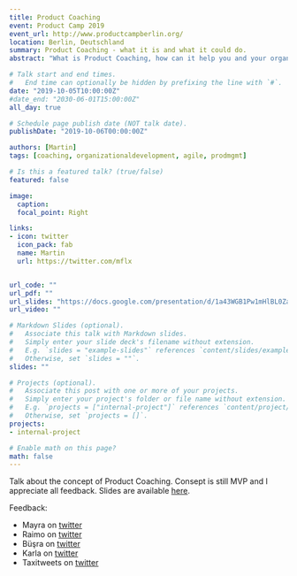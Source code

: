 ```yaml
---
title: Product Coaching
event: Product Camp 2019
event_url: http://www.productcampberlin.org/
location: Berlin, Deutschland
summary: Product Coaching - what it is and what it could do.
abstract: "What is Product Coaching, how can it help you and your organization, how does it differ to a regular Agile Coach / team coach."

# Talk start and end times.
#   End time can optionally be hidden by prefixing the line with `#`.
date: "2019-10-05T10:00:00Z"
#date_end: "2030-06-01T15:00:00Z"
all_day: true

# Schedule page publish date (NOT talk date).
publishDate: "2019-10-06T00:00:00Z"

authors: [Martin]
tags: [coaching, organizationaldevelopment, agile, prodmgmt]

# Is this a featured talk? (true/false)
featured: false

image:
  caption: 
  focal_point: Right

links:
- icon: twitter
  icon_pack: fab
  name: Martin
  url: https://twitter.com/mflx


url_code: ""
url_pdf: ""
url_slides: "https://docs.google.com/presentation/d/1a43WGB1Pw1mHlBL0ZaYBLkz2llx3dBmlMFPiZUa0JTE/edit?usp=sharing"
url_video: ""

# Markdown Slides (optional).
#   Associate this talk with Markdown slides.
#   Simply enter your slide deck's filename without extension.
#   E.g. `slides = "example-slides"` references `content/slides/example-slides.md`.
#   Otherwise, set `slides = ""`.
slides: ""

# Projects (optional).
#   Associate this post with one or more of your projects.
#   Simply enter your project's folder or file name without extension.
#   E.g. `projects = ["internal-project"]` references `content/project/deep-learning/index.md`.
#   Otherwise, set `projects = []`.
projects:
- internal-project

# Enable math on this page?
math: false
---
```


Talk about the concept of Product Coaching. Consept is still MVP and I appreciate all feedback. Slides are available [here](https://docs.google.com/presentation/d/1a43WGB1Pw1mHlBL0ZaYBLkz2llx3dBmlMFPiZUa0JTE/edit?usp=sharing).

Feedback:
* Mayra on [twitter](https://twitter.com/infodesignerd/status/1180414921235931136)
* Raimo on [twitter](https://twitter.com/rradczewski/status/1180422444450013184)
* Büşra on [twitter](https://twitter.com/_beesea_/status/1180553314355818501)
* Karla on [twitter](https://twitter.com/karlawithakey/status/1180410454876868608)
* Taxitweets on [twitter](https://twitter.com/taxitweets/status/1180408252699435008)

